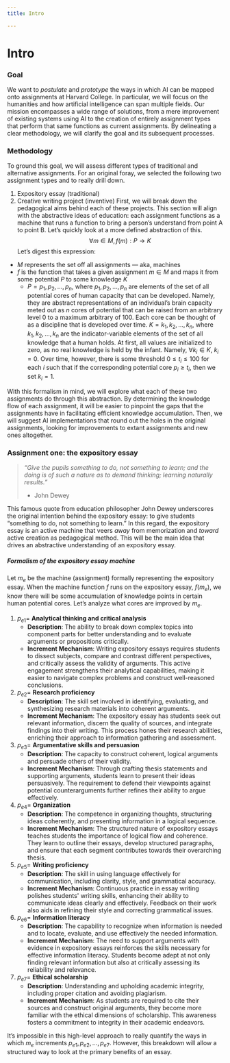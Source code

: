 ```yaml
---
title: Intro

---
```


# Intro

### Goal
We want to *postulate* and *prototype* the ways in which AI can be mapped onto assignments at Harvard College. In particular, we will focus on the humanities and how artificial intelligence can span multiple fields. Our mission encompasses a wide range of solutions, from a mere improvement of existing systems using AI to the creation of entirely assignment types that perform that same functions as current assignments. By delineating a clear methodology, we will clarify the goal and its subsequent processes.
### Methodology
To ground this goal, we will assess different types of traditional and alternative assignments. For an original foray, we selected the following two assignment types and to really drill down.
1. Expository essay (traditional)
2. Creative writing project (inventive)
First, we will break down the pedagogical aims behind each of these projects. This section will align with the abstractive ideas of education: each assignment functions as a machine that runs a function to bring a person’s understand from point A to point B. Let’s quickly look at a more defined abstraction of this. $$\forall m \in M, f(m): P \rightarrow K$$
Let’s digest this expression:
- $M$ represents the set off all assignments — aka, machines
- $f$ is the function that takes a given assignment $m \in M$ and maps it from some potential $P$ to some knowledge $K$
	- $P = {p_1, p_2,\ldots, p_n}$, where ${p_1, p_2,\ldots, p_n}$ are elements of the set of all potential cores of human capacity that can be developed. Namely, they are abstract representations of an individual’s brain capacity meted out as $n$ cores of potential that can be raised from an arbitrary level $0$ to a maximum arbitrary of $100$. Each core can be thought of as a discipline that is developed over time. 
	$K = {k_1, k_2,\ldots, k_n}$, where ${k_1, k_2,\ldots, k_n}$ are the indicator-variable elements of the set of all knowledge that a human holds. At first, all values are initialized to zero, as no real knowledge is held by the infant. Namely, $\forall k_i \in K$, $k_i = 0$. Over time, however, there is some threshold $0 \leq t_i \leq 100$ for each $i$ such that if the corresponding potential core $p_i \geq t_i$, then we set $k_i = 1$. 

With this formalism in mind, we will explore what each of these two assignments do through this abstraction. By determining the knowledge flow of each assignment, it will be easier to pinpoint the gaps that the assignments have in facilitating efficient knowledge accumulation. Then, we will suggest AI implementations that round out the holes in the original assignments, looking for improvements to extant assignments and new ones altogether.

### Assignment one: the expository essay

> *“Give the pupils something to do, not something to learn; and the doing is of such a nature as to demand thinking; learning naturally results.”*
> 	- John Dewey

This famous quote from education philosopher John Dewey underscores the original intention behind the expository essay: to give students “something to do, not something to learn.” In this regard, the expository essay is an active machine that veers *away* from memorization and *toward* active creation as pedagogical method. This will be the main idea that drives an abstractive understanding of an expository essay.

##### Formalism of the expository essay machine
Let $m_e$ be the machine (assignment) formally representing the expository essay. When the machine function $f$ runs on the expository essay, $f(m_e)$, we know there will be some accumulation of knowledge points in certain human potential cores. Let’s analyze what cores are improved by $m_e$. 
1. $p_{e1} =$ **Analytical thinking and critical analysis**
    - **Description**: The ability to break down complex topics into component parts for better understanding and to evaluate arguments or propositions critically.
    - **Increment Mechanism**: Writing expository essays requires students to dissect subjects, compare and contrast different perspectives, and critically assess the validity of arguments. This active engagement strengthens their analytical capabilities, making it easier to navigate complex problems and construct well-reasoned conclusions.
2. $p_{e2} =$ **Research proficiency**
    - **Description**: The skill set involved in identifying, evaluating, and synthesizing research materials into coherent arguments.
    - **Increment Mechanism**: The expository essay has students seek out relevant information, discern the quality of sources, and integrate findings into their writing. This process hones their research abilities, enriching their approach to information gathering and assessment.
3.  $p_{e3} =$ **Argumentative skills and persuasion**
    - **Description**: The capacity to construct coherent, logical arguments and persuade others of their validity.
    - **Increment Mechanism**: Through crafting thesis statements and supporting arguments, students learn to present their ideas persuasively. The requirement to defend their viewpoints against potential counterarguments further refines their ability to argue effectively.
1.  $p_{e4} =$ **Organization**
    - **Description**: The competence in organizing thoughts, structuring ideas coherently, and presenting information in a logical sequence.
    - **Increment Mechanism**: The structured nature of expository essays teaches students the importance of logical flow and coherence. They learn to outline their essays, develop structured paragraphs, and ensure that each segment contributes towards their overarching thesis.
2.  $p_{e5} =$ **Writing proficiency**
    - **Description**: The skill in using language effectively for communication, including clarity, style, and grammatical accuracy.
    - **Increment Mechanism**: Continuous practice in essay writing polishes students' writing skills, enhancing their ability to communicate ideas clearly and effectively. Feedback on their work also aids in refining their style and correcting grammatical issues.
3. $p_{e6} =$  **Information literacy**
    - **Description**: The capability to recognize when information is needed and to locate, evaluate, and use effectively the needed information.
    - **Increment Mechanism**: The need to support arguments with evidence in expository essays reinforces the skills necessary for effective information literacy. Students become adept at not only finding relevant information but also at critically assessing its reliability and relevance.
4.  $p_{e7} =$ **Ethical scholarship**
    - **Description**: Understanding and upholding academic integrity, including proper citation and avoiding plagiarism.
    - **Increment Mechanism**: As students are required to cite their sources and construct original arguments, they become more familiar with the ethical dimensions of scholarship. This awareness fosters a commitment to integrity in their academic endeavors.

It’s impossible in this high-level approach to really quantify the ways in which $m_e$ increments $p_{e1}, p_{e2},\ldots,p_{e7}$. However, this breakdown will allow a structured way to look at the primary benefits of an essay. 

